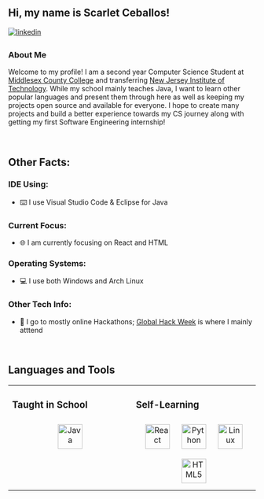 ## Hi, my name is Scarlet Ceballos!  
  

<a href="https://linkedin.com/in/scarletceballos" target="_blank">
<img src=https://img.shields.io/badge/linkedin-%231E77B5.svg?&style=for-the-badge&logo=linkedin&logoColor=white alt=linkedin style="margin-bottom: 5px;" />
</a>  
  



### About Me  
Welcome to my profile! I am a second year Computer Science Student at [Middlesex County College](https://middlesexcollege.edu/) and transferring [New Jersey Institute of Technology](https://computing.njit.edu/). While my school mainly teaches Java, I want to learn other popular languages and present them through here as well as keeping my projects open source and available for everyone. I hope to create many projects and build a better experience towards my CS journey along with getting my first Software Engineering internship!  
  

<br/>  


## Other Facts:  


### IDE Using:  
- ⌨️ I use Visual Studio Code & Eclipse for Java  
  



### Current Focus:  
- 🌐 I am currently focusing on React and HTML  
  



### Operating Systems:  
- 💻 I use both Windows and Arch Linux  
  



### Other Tech Info:  
- 🐊 I go to mostly online Hackathons; [Global Hack Week](https://ghw.mlh.io/) is where I mainly atttend  
  

<br/>  


## Languages and Tools  
<table><tr><td valign="top" width="50%">



### Taught in School  
<div align="center">  
<a href="https://www.java.com/" target="_blank"><img style="margin: 10px" src="https://profilinator.rishav.dev/skills-assets/java-original-wordmark.svg" alt="Java" height="50" /></a>  
</div>

</td><td valign="top" width="50%">



### Self-Learning  
<div align="center">  
<a href="https://reactjs.org/" target="_blank"><img style="margin: 10px" src="https://profilinator.rishav.dev/skills-assets/react-original-wordmark.svg" alt="React" height="50" /></a>  
<a href="https://www.python.org/" target="_blank"><img style="margin: 10px" src="https://profilinator.rishav.dev/skills-assets/python-original.svg" alt="Python" height="50" /></a> 
<a href="https://www.linux.org/" target="_blank"><img style="margin: 10px" src="https://profilinator.rishav.dev/skills-assets/linux-original.svg" alt="Linux" height="50" /></a>  
<a href="https://en.wikipedia.org/wiki/HTML5" target="_blank"><img style="margin: 10px" src="https://profilinator.rishav.dev/skills-assets/html5-original-wordmark.svg" alt="HTML5" height="50" /></a>  
</div>

</td></tr></table>  

<br/>  

<!---
## Github Stats  
<table><tr><td valign="top" width="50%">

<img src="https://github-readme-stats.vercel.app/api?username=scarletceballos&show_icons=true&count_private=true&hide_border=true" align="left" style="width: 100%" />

</td><td valign="top" width="50%">

<img src="https://github-readme-stats.vercel.app/api/top-langs/?username=scarletceballos&hide_border=true&layout=compact" align="left" style="width: 100%" />

</td></tr></table>  
---->

